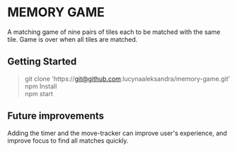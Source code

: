 # MEMORY GAME  

A matching game of nine pairs of tiles each to be matched with the same tile. Game is over when all tiles are matched.  

## Getting Started  

> git clone 'https://git@github.com:lucynaaleksandra/memory-game.git'  
> npm Install  
> npm start  

## Future improvements  

Adding the timer and the move-tracker can improve user's experience, and improve focus to find all matches quickly.
